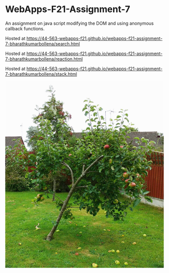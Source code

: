 # WebApps-F21-Assignment-7

An assignment on java script modifying the DOM and using anonymous callback functions.

Hosted at  https://44-563-webapps-f21.github.io/webapps-f21-assignment-7-bharathkumarbollena/search.html 

Hosted at   https://44-563-webapps-f21.github.io/webapps-f21-assignment-7-bharathkumarbollena/reaction.html

Hosted at   https://44-563-webapps-f21.github.io/webapps-f21-assignment-7-bharathkumarbollena/stack.html


![alt text](https://github.com/44-563-WebApps-F21/webapps-f21-assignment-7-bharathkumarbollena/blob/main/appleTree.jpg)

